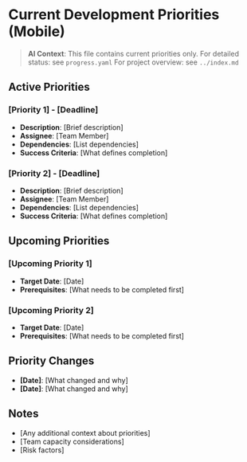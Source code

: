 # Current Development Priorities (Mobile)

> **AI Context**: This file contains current priorities only.
> For detailed status: see `progress.yaml`
> For project overview: see `../index.md`

## Active Priorities

### [Priority 1] - [Deadline]
- **Description**: [Brief description]
- **Assignee**: [Team Member]
- **Dependencies**: [List dependencies]
- **Success Criteria**: [What defines completion]

### [Priority 2] - [Deadline]
- **Description**: [Brief description]
- **Assignee**: [Team Member]
- **Dependencies**: [List dependencies]
- **Success Criteria**: [What defines completion]

## Upcoming Priorities

### [Upcoming Priority 1]
- **Target Date**: [Date]
- **Prerequisites**: [What needs to be completed first]

### [Upcoming Priority 2]
- **Target Date**: [Date]
- **Prerequisites**: [What needs to be completed first]

## Priority Changes

- **[Date]**: [What changed and why]
- **[Date]**: [What changed and why]

## Notes

- [Any additional context about priorities]
- [Team capacity considerations]
- [Risk factors]